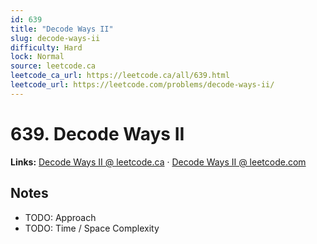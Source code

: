 ```yaml
--- 
id: 639
title: "Decode Ways II"
slug: decode-ways-ii
difficulty: Hard
lock: Normal
source: leetcode.ca
leetcode_ca_url: https://leetcode.ca/all/639.html
leetcode_url: https://leetcode.com/problems/decode-ways-ii/
---
```


# 639. Decode Ways II

**Links:** [Decode Ways II @ leetcode.ca](https://leetcode.ca/all/639.html) · [Decode Ways II @ leetcode.com](https://leetcode.com/problems/decode-ways-ii/)

## Notes
- TODO: Approach
- TODO: Time / Space Complexity
